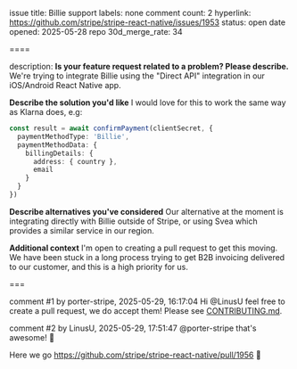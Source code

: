 issue title: Billie support
labels: none
comment count: 2
hyperlink: https://github.com/stripe/stripe-react-native/issues/1953
status: open
date opened: 2025-05-28
repo 30d_merge_rate: 34

====

description:
**Is your feature request related to a problem? Please describe.**
We're trying to integrate Billie using the "Direct API" integration in our iOS/Android React Native app.

**Describe the solution you'd like**
I would love for this to work the same way as Klarna does, e.g:

```ts
const result = await confirmPayment(clientSecret, {
  paymentMethodType: 'Billie',
  paymentMethodData: {
    billingDetails: {
      address: { country },
      email
    }
  }
})
```

**Describe alternatives you've considered**
Our alternative at the moment is integrating directly with Billie outside of Stripe, or using Svea which provides a similar service in our region.

**Additional context**
I'm open to creating a pull request to get this moving. We have been stuck in a long process trying to get B2B invoicing delivered to our customer, and this is a high priority for us.


===

comment #1 by porter-stripe, 2025-05-29, 16:17:04
Hi @LinusU feel free to create a pull request, we do accept them! Please see [CONTRIBUTING.md](https://github.com/stripe/stripe-react-native/blob/master/CONTRIBUTING.md).

comment #2 by LinusU, 2025-05-29, 17:51:47
@porter-stripe that's awesome! 🙌 

Here we go https://github.com/stripe/stripe-react-native/pull/1956 🚀 
